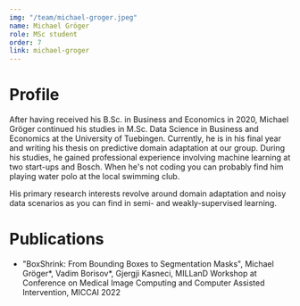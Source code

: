 ```yaml
---
img: "/team/michael-groger.jpeg"
name: Michael Gröger
role: MSc student
order: 7
link: michael-groger
---
```


# Profile
After having received his B.Sc. in Business and Economics in 2020, Michael Gröger continued his studies in M.Sc. Data Science in Business and Economics at the University of Tuebingen. Currently, he is in his final year and writing his thesis on predictive domain adaptation at our group. During his studies, he gained professional experience involving machine learning at two start-ups and Bosch. When he's not coding you can probably find him playing water polo at the local swimming club. 

His primary research interests revolve around domain adaptation and noisy data scenarios as you can find in semi- and weakly-supervised learning.

# Publications

- "BoxShrink: From Bounding Boxes to Segmentation Masks", Michael Gröger*, Vadim Borisov*, Gjergji Kasneci, MILLanD Workshop at Conference on Medical Image Computing and Computer Assisted Intervention, MICCAI 2022
